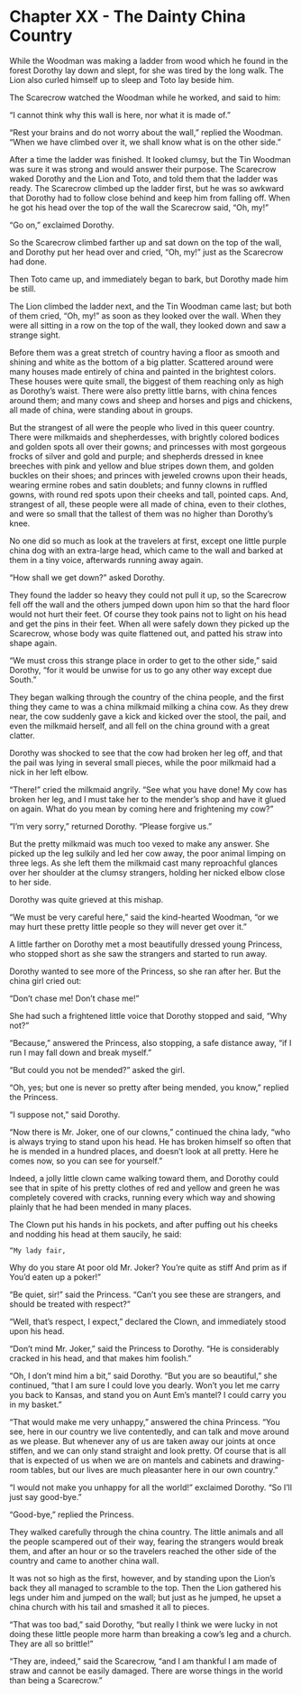 # Chapter XX - The Dainty China Country

While the Woodman was making a ladder from wood which he found in the
forest Dorothy lay down and slept, for she was tired by the long walk.
The Lion also curled himself up to sleep and Toto lay beside him.

The Scarecrow watched the Woodman while he worked, and said to him:

“I cannot think why this wall is here, nor what it is made of.”

“Rest your brains and do not worry about the wall,” replied the
Woodman. “When we have climbed over it, we shall know what is on the
other side.”

After a time the ladder was finished. It looked clumsy, but the Tin
Woodman was sure it was strong and would answer their purpose. The
Scarecrow waked Dorothy and the Lion and Toto, and told them that the
ladder was ready. The Scarecrow climbed up the ladder first, but he was
so awkward that Dorothy had to follow close behind and keep him from
falling off. When he got his head over the top of the wall the
Scarecrow said, “Oh, my!”

“Go on,” exclaimed Dorothy.

So the Scarecrow climbed farther up and sat down on the top of the
wall, and Dorothy put her head over and cried, “Oh, my!” just as the
Scarecrow had done.

Then Toto came up, and immediately began to bark, but Dorothy made him
be still.

The Lion climbed the ladder next, and the Tin Woodman came last; but
both of them cried, “Oh, my!” as soon as they looked over the wall.
When they were all sitting in a row on the top of the wall, they looked
down and saw a strange sight.

Before them was a great stretch of country having a floor as smooth and
shining and white as the bottom of a big platter. Scattered around were
many houses made entirely of china and painted in the brightest colors.
These houses were quite small, the biggest of them reaching only as
high as Dorothy’s waist. There were also pretty little barns, with
china fences around them; and many cows and sheep and horses and pigs
and chickens, all made of china, were standing about in groups.

But the strangest of all were the people who lived in this queer
country. There were milkmaids and shepherdesses, with brightly colored
bodices and golden spots all over their gowns; and princesses with most
gorgeous frocks of silver and gold and purple; and shepherds dressed in
knee breeches with pink and yellow and blue stripes down them, and
golden buckles on their shoes; and princes with jeweled crowns upon
their heads, wearing ermine robes and satin doublets; and funny clowns
in ruffled gowns, with round red spots upon their cheeks and tall,
pointed caps. And, strangest of all, these people were all made of
china, even to their clothes, and were so small that the tallest of
them was no higher than Dorothy’s knee.

No one did so much as look at the travelers at first, except one little
purple china dog with an extra-large head, which came to the wall and
barked at them in a tiny voice, afterwards running away again.

“How shall we get down?” asked Dorothy.

They found the ladder so heavy they could not pull it up, so the
Scarecrow fell off the wall and the others jumped down upon him so that
the hard floor would not hurt their feet. Of course they took pains not
to light on his head and get the pins in their feet. When all were
safely down they picked up the Scarecrow, whose body was quite
flattened out, and patted his straw into shape again.

“We must cross this strange place in order to get to the other side,”
said Dorothy, “for it would be unwise for us to go any other way except
due South.”

They began walking through the country of the china people, and the
first thing they came to was a china milkmaid milking a china cow. As
they drew near, the cow suddenly gave a kick and kicked over the stool,
the pail, and even the milkmaid herself, and all fell on the china
ground with a great clatter.

Dorothy was shocked to see that the cow had broken her leg off, and
that the pail was lying in several small pieces, while the poor
milkmaid had a nick in her left elbow.

“There!” cried the milkmaid angrily. “See what you have done! My cow
has broken her leg, and I must take her to the mender’s shop and have
it glued on again. What do you mean by coming here and frightening my
cow?”

“I’m very sorry,” returned Dorothy. “Please forgive us.”

But the pretty milkmaid was much too vexed to make any answer. She
picked up the leg sulkily and led her cow away, the poor animal limping
on three legs. As she left them the milkmaid cast many reproachful
glances over her shoulder at the clumsy strangers, holding her nicked
elbow close to her side.

Dorothy was quite grieved at this mishap.

“We must be very careful here,” said the kind-hearted Woodman, “or we
may hurt these pretty little people so they will never get over it.”

A little farther on Dorothy met a most beautifully dressed young
Princess, who stopped short as she saw the strangers and started to run
away.

Dorothy wanted to see more of the Princess, so she ran after her. But
the china girl cried out:

“Don’t chase me! Don’t chase me!”

She had such a frightened little voice that Dorothy stopped and said,
“Why not?”

“Because,” answered the Princess, also stopping, a safe distance away,
“if I run I may fall down and break myself.”

“But could you not be mended?” asked the girl.

“Oh, yes; but one is never so pretty after being mended, you know,”
replied the Princess.

“I suppose not,” said Dorothy.

“Now there is Mr. Joker, one of our clowns,” continued the china lady,
“who is always trying to stand upon his head. He has broken himself so
often that he is mended in a hundred places, and doesn’t look at all
pretty. Here he comes now, so you can see for yourself.”

Indeed, a jolly little clown came walking toward them, and Dorothy
could see that in spite of his pretty clothes of red and yellow and
green he was completely covered with cracks, running every which way
and showing plainly that he had been mended in many places.

The Clown put his hands in his pockets, and after puffing out his
cheeks and nodding his head at them saucily, he said:

    “My lady fair,
   Why do you stare
At poor old Mr. Joker?
    You’re quite as stiff
    And prim as if
You’d eaten up a poker!”


“Be quiet, sir!” said the Princess. “Can’t you see these are strangers,
and should be treated with respect?”

“Well, that’s respect, I expect,” declared the Clown, and immediately
stood upon his head.

“Don’t mind Mr. Joker,” said the Princess to Dorothy. “He is
considerably cracked in his head, and that makes him foolish.”

“Oh, I don’t mind him a bit,” said Dorothy. “But you are so beautiful,”
she continued, “that I am sure I could love you dearly. Won’t you let
me carry you back to Kansas, and stand you on Aunt Em’s mantel? I could
carry you in my basket.”

“That would make me very unhappy,” answered the china Princess. “You
see, here in our country we live contentedly, and can talk and move
around as we please. But whenever any of us are taken away our joints
at once stiffen, and we can only stand straight and look pretty. Of
course that is all that is expected of us when we are on mantels and
cabinets and drawing-room tables, but our lives are much pleasanter
here in our own country.”

“I would not make you unhappy for all the world!” exclaimed Dorothy.
“So I’ll just say good-bye.”

“Good-bye,” replied the Princess.

They walked carefully through the china country. The little animals and
all the people scampered out of their way, fearing the strangers would
break them, and after an hour or so the travelers reached the other
side of the country and came to another china wall.

It was not so high as the first, however, and by standing upon the
Lion’s back they all managed to scramble to the top. Then the Lion
gathered his legs under him and jumped on the wall; but just as he
jumped, he upset a china church with his tail and smashed it all to
pieces.

“That was too bad,” said Dorothy, “but really I think we were lucky in
not doing these little people more harm than breaking a cow’s leg and a
church. They are all so brittle!”

“They are, indeed,” said the Scarecrow, “and I am thankful I am made of
straw and cannot be easily damaged. There are worse things in the world
than being a Scarecrow.”

